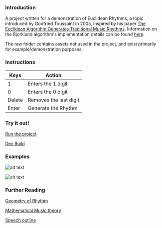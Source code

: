 ### Introduction

A project written for a demonstration of Euclidean Rhythms, a topic introduced by Godfried Toussaint in 2005, inspired by his paper
[The Euclidean Algorithm Generates Traditional Music Rhythms](http://cgm.cs.mcgill.ca/~godfried/publications/banff.pdf).
Information on the Bjorklund algorithm's implementation details can be found [here](https://ics-web.sns.ornl.gov/timing/Rep-Rate%20Tech%20Note.pdf).

The raw folder contains assets not used in the project, and exist primarily for example/demonstration purposes.

### Instructions

Keys | Action
---- | ------
1 | Enters the 1 digit
0 | Enters the 0 digit
Delete | Removes the last digit
Enter | Generate the Rhythm

### Try it out!

[Run the project](https://github.com/Glissando/EuclideanRhythm/blob/master/index.html)

[Dev Build](https://rawgit.com/Glissando/EuclideanRythm/master/index.html)

### Examples

![alt text](https://github.com/Glissando/EuclideanRythm/blob/master/raw/Rhythm.jpg "Information on a Rhythm")

![alt text](https://github.com/Glissando/EuclideanRythm/blob/master/raw/Sequence.jpg "Inputting a Sequence")


### Further Reading

[Geometry of Rhythm](http://cgm.cs.mcgill.ca/~godfried/publications/geometry-of-rhythm.pdf)

[Mathematical Music theory](https://www.math.wustl.edu/~wright/Math109/00Book.pdf)

[Speech outline](https://docs.google.com/document/d/1EOpM00WX4aKhFkPMN3FLBIgXymSNny3SWBP7LgxuryQ/edit?usp=sharing)
